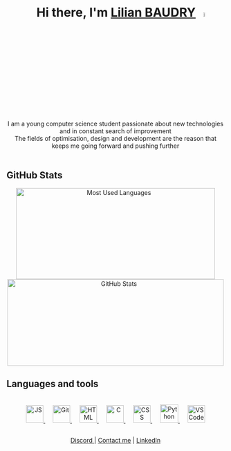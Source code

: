 <br>
<h1 align="center">
  &emsp;
  Hi there, I'm <a href="https://github.com/Irophin">Lilian BAUDRY</a>
  <img src="https://camo.githubusercontent.com/e8e7b06ecf583bc040eb60e44eb5b8e0ecc5421320a92929ce21522dbc34c891/68747470733a2f2f6d656469612e67697068792e636f6d2f6d656469612f6876524a434c467a6361737252346961377a2f67697068792e676966" width="5%">
</h1>

<p align="center">
	<br>
	<br>
I am a young computer science student passionate about new technologies and in constant search of improvement<br>
The fields of optimisation, design and development are the reason that keeps me going forward and pushing further
	<br>
	<br>
</p>

## GitHub Stats

<div align="center">
  <img alt="Most Used Languages" width="460" height="210" src = "https://github-readme-stats.vercel.app/api/top-langs/?username=irophin&langs_count=6&hide_border=true&theme=github_dark&custom_title=My%20Most%20Used%20Languages&layout=compact">

  <img alt="GitHub Stats" aligne="center" width="500" height="200" src="https://github-readme-stats.vercel.app/api?username=irophin&count_private=true&include_all_commits=true&hide_border=true&theme=github_dark&show_icons=true&custom_title=GitHub%20Stats&hide=prs">
</div>

## Languages and tools

<br>
<div align="center">
	<a target="_blank" href = "https://fr.wikipedia.org/wiki/JavaScript">
		<img height="40" width="40" alt="JS" src="https://cdn.jsdelivr.net/gh/devicons/devicon/icons/javascript/javascript-original.svg"/>
	</a>
	&emsp;
	<a target="_blank" href = "https://fr.wikipedia.org/wiki/Git">
		<img height="40" width="40" alt="Git" src="https://upload.wikimedia.org/wikipedia/commons/thumb/3/3f/Git_icon.svg/1920px-Git_icon.svg.png"/>
	</a>
	&emsp;
	<a target="_blank" href = "https://fr.wikipedia.org/wiki/HTML5">
		<img height="40" width="40" alt="HTML" src="https://cdn.jsdelivr.net/gh/devicons/devicon/icons/html5/html5-original.svg"/>
	</a>
	&emsp;
	<a target="_blank" href = "https://fr.wikipedia.org/wiki/C_(langage)">
		<img height="40" width="40" alt="C" src="https://cdn.jsdelivr.net/gh/devicons/devicon/icons/c/c-original.svg"/>
	</a>
	&emsp;
	<a target="_blank" href = "https://fr.wikipedia.org/wiki/Feuilles_de_style_en_cascade">
		<img height="40" width="40" alt="CSS" src="https://cdn.jsdelivr.net/gh/devicons/devicon/icons/css3/css3-original.svg"/>
	</a>
	&emsp;
	<a target="_blank" href = "https://fr.wikipedia.org/wiki/Python_(langage)">
		<img height="42" width="42" alt="Python" src="https://cdn.jsdelivr.net/gh/devicons/devicon/icons/python/python-original.svg"/>
	</a>
	&emsp;
	<a target="_blank" href = "https://fr.wikipedia.org/wiki/Visual_Studio_Code">
		<img height="40" width="40" alt="VS Code" src="https://cdn.jsdelivr.net/gh/devicons/devicon/icons/vscode/vscode-original.svg"/>
	</a>
</div>
 
## 

<div align="center">
  <a href="https://discord.com/users/931924110236327956/">Discord </a> |
  <a href="mailto:lilian.baudry21@gmail.com">Contact me</a> |
  <a href="https://www.linkedin.com/in/lilian-baudry/">LinkedIn</a>
</div>
